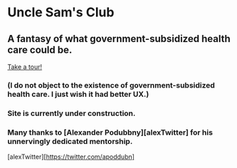 # Uncle Sam's Club

## A fantasy of what government-subsidized health care could be.

[Take a tour!][heroku]

[heroku]: https://samsclubdotgov.herokuapp.com/

### (I do not object to the existence of government-subsidized health care. I just wish it had better UX.)

### Site is currently under construction.

### Many thanks to [Alexander Podubbny][alexTwitter] for his unnervingly dedicated mentorship.

[alexTwitter][https://twitter.com/apoddubn]

